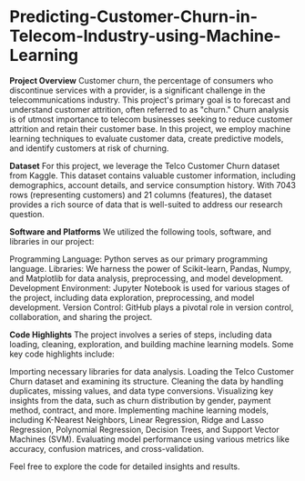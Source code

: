 # Predicting-Customer-Churn-in-Telecom-Industry-using-Machine-Learning

**Project Overview**
Customer churn, the percentage of consumers who discontinue services with a provider, is a significant challenge in the telecommunications industry. This project's primary goal is to forecast and understand customer attrition, often referred to as "churn." Churn analysis is of utmost importance to telecom businesses seeking to reduce customer attrition and retain their customer base. In this project, we employ machine learning techniques to evaluate customer data, create predictive models, and identify customers at risk of churning.

**Dataset**
For this project, we leverage the Telco Customer Churn dataset from Kaggle. This dataset contains valuable customer information, including demographics, account details, and service consumption history. With 7043 rows (representing customers) and 21 columns (features), the dataset provides a rich source of data that is well-suited to address our research question.

**Software and Platforms**
We utilized the following tools, software, and libraries in our project:

Programming Language: Python serves as our primary programming language.
Libraries: We harness the power of Scikit-learn, Pandas, Numpy, and Matplotlib for data analysis, preprocessing, and model development.
Development Environment: Jupyter Notebook is used for various stages of the project, including data exploration, preprocessing, and model development.
Version Control: GitHub plays a pivotal role in version control, collaboration, and sharing the project.

**Code Highlights**
The project involves a series of steps, including data loading, cleaning, exploration, and building machine learning models. Some key code highlights include:

Importing necessary libraries for data analysis.
Loading the Telco Customer Churn dataset and examining its structure.
Cleaning the data by handling duplicates, missing values, and data type conversions.
Visualizing key insights from the data, such as churn distribution by gender, payment method, contract, and more.
Implementing machine learning models, including K-Nearest Neighbors, Linear Regression, Ridge and Lasso Regression, Polynomial Regression, Decision Trees, and Support Vector Machines (SVM).
Evaluating model performance using various metrics like accuracy, confusion matrices, and cross-validation.

Feel free to explore the code for detailed insights and results.

